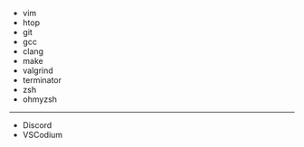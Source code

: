 - vim
- htop
- git
- gcc
- clang
- make
- valgrind
- terminator
- zsh
- ohmyzsh

---

- Discord
- VSCodium